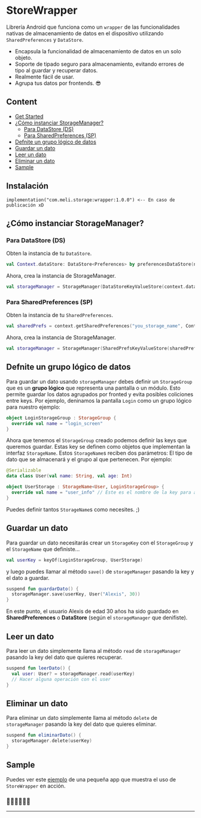 # StoreWrapper

Librería Android que funciona como un `wrapper` de las funcionalidades nativas de almacenamiento de datos en el dispositivo utilizando `SharedPreferences` y `DataStore`.

- Encapsula la funcionalidad de almacenamiento de datos en un solo objeto.
- Soporte de tipado seguro para almacenamiento, evitando errores de tipo al guardar y recuperar datos.
- Realmente fácil de usar. 
- Agrupa tus datos por frontends. 😎

## Content

- [Get Started](#instalación)
- [¿Cómo instanciar StorageManager?](#cómo-instanciar-storagemanager)
    - [Para DataStore (DS)](#para-datastore-ds)
    - [Para SharedPreferences (SP)](#para-sharedpreferences-sp)
- [Defnite un grupo lógico de datos](#defnite-un-grupo-lógico-de-datos)
- [Guardar un dato](#guardar-un-dato)
- [Leer un dato](#leer-un-dato)
- [Eliminar un dato](#eliminar-un-dato)
- [Sample](#sample)

## Instalación

```
implementation("com.meli.storage:wrapper:1.0.0") <-- En caso de publicación xD
```

## ¿Cómo instanciar StorageManager?

### Para DataStore (DS)

Obten la instancia de tu `DataStore`.

```kotlin
val Context.dataStore: DataStore<Preferences> by preferencesDataStore(name = "you_storage_name")
```

Ahora, crea la instancia de StorageManager.

```kotlin
val storageManager = StorageManager(DataStoreKeyValueStore(context.dataStore, json))
```

### Para SharedPreferences (SP)

Obten la instancia de tu `SharedPreferences`.

```kotlin
val sharedPrefs = context.getSharedPreferences("you_storage_name", Context.MODE_PRIVATE)
```

Ahora, crea la instancia de StorageManager.

```kotlin
val storageManager = StorageManager(SharedPrefsKeyValueStore(sharedPrefs, json))
```

## Defnite un grupo lógico de datos

Para guardar un dato usando `storageManager` debes definir un `StorageGroup` que es un **grupo lógico** que representa una pantalla o un módulo. Esto permite guardar los datos agrupados por fronted y evita posibles coliciones entre keys. Por ejemplo, deninamos la pantalla `Login` como un grupo lógico para nuestro ejemplo:

```kotlin
object LoginStorageGroup : StorageGroup {
  override val name = "login_screen"
}
```

Ahora que tenemos el `StorageGroup` creado podemos definir las keys que queremos guardar. Estas key se definen como objetos que implementan la interfaz `StorageName`.
Estos `StorageName`s reciben dos parámetros: El tipo de dato que se almacenará y el grupo al que pertenecen. Por ejemplo:

```kotlin
@Serializable
data class User(val name: String, val age: Int)

object UserStorage : StorageName<User, LoginStorageGroup> {
  override val name = "user_info" // Este es el nombre de la key para almacenar el dato
}
```
Puedes definir tantos `StorageName`s como necesites. ;)

## Guardar un dato

Para guardar un dato necesitarás crear un `StorageKey` con el `StorageGroup` y el `StorageName` que definiste...

```kotlin
val userKey = keyOf(LoginStorageGroup, UserStorage)
```
y luego puedes llamar al método `save()` de `storageManager` pasando la key y el dato a guardar.

```kotlin
suspend fun guardarDato() {
  storageManager.save(userKey, User("Alexis", 30))
}
```
En este punto, el usuario Alexis de edad 30 años ha sido guardado en **SharedPreferences** o **DataStore** (según el `storageManager` que denifiste).

## Leer un dato

Para leer un dato simplemente llama al método `read` de `storageManager` pasando la key del dato que quieres recuperar.

```kotlin
suspend fun leerDato() {   
  val user: User? = storageManager.read(userKey)
  // Hacer alguna operación con el user
}
```

## Eliminar un dato

Para eliminar un dato simplemente llama al método `delete` de `storageManager` pasando la key del dato que quieres eliminar.

```kotlin
suspend fun eliminarDato() {
  storageManager.delete(userKey)
}
```

## Sample
Puedes ver este [ejemplo](./sample) de una pequeña app que muestra el uso de `StoreWrapper` en acción.

### 🎉🎉🎉🎉🎉🎉
****
